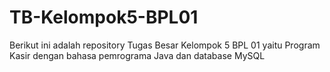 # TB-Kelompok5-BPL01
Berikut ini adalah repository Tugas Besar Kelompok 5 BPL 01 yaitu Program Kasir dengan bahasa pemrograma Java dan database MySQL
